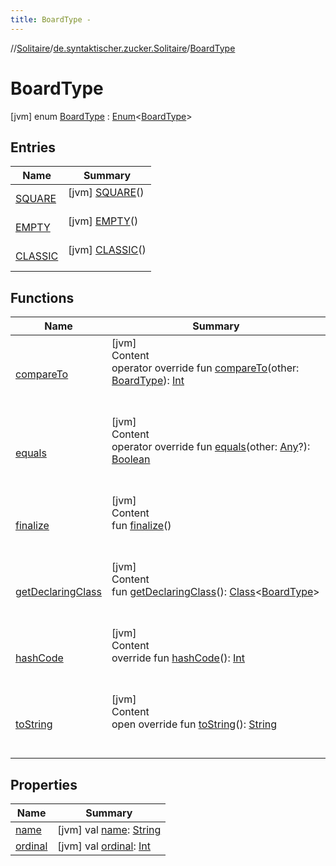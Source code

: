 ```yaml
---
title: BoardType -
---
```

//[Solitaire](../../index.md)/[de.syntaktischer.zucker.Solitaire](../index.md)/[BoardType](index.md)



# BoardType  
 [jvm] enum [BoardType](index.md) : [Enum](https://kotlinlang.org/api/latest/jvm/stdlib/kotlin/-enum/index.html)<[BoardType](index.md)>    


## Entries  
  
|  Name|  Summary| 
|---|---|
| <a name="de.syntaktischer.zucker.Solitaire/BoardType.SQUARE///PointingToDeclaration/"></a>[SQUARE](-s-q-u-a-r-e/index.md)| <a name="de.syntaktischer.zucker.Solitaire/BoardType.SQUARE///PointingToDeclaration/"></a> [jvm] [SQUARE](-s-q-u-a-r-e/index.md)()  <br>   <br>
| <a name="de.syntaktischer.zucker.Solitaire/BoardType.EMPTY///PointingToDeclaration/"></a>[EMPTY](-e-m-p-t-y/index.md)| <a name="de.syntaktischer.zucker.Solitaire/BoardType.EMPTY///PointingToDeclaration/"></a> [jvm] [EMPTY](-e-m-p-t-y/index.md)()  <br>   <br>
| <a name="de.syntaktischer.zucker.Solitaire/BoardType.CLASSIC///PointingToDeclaration/"></a>[CLASSIC](-c-l-a-s-s-i-c/index.md)| <a name="de.syntaktischer.zucker.Solitaire/BoardType.CLASSIC///PointingToDeclaration/"></a> [jvm] [CLASSIC](-c-l-a-s-s-i-c/index.md)()  <br>   <br>


## Functions  
  
|  Name|  Summary| 
|---|---|
| <a name="kotlin/Enum/compareTo/#de.syntaktischer.zucker.Solitaire.BoardType/PointingToDeclaration/"></a>[compareTo](-c-l-a-s-s-i-c/index.md#%5Bkotlin%2FEnum%2FcompareTo%2F%23de.syntaktischer.zucker.Solitaire.BoardType%2FPointingToDeclaration%2F%5D%2FFunctions%2F-725922797)| <a name="kotlin/Enum/compareTo/#de.syntaktischer.zucker.Solitaire.BoardType/PointingToDeclaration/"></a>[jvm]  <br>Content  <br>operator override fun [compareTo](-c-l-a-s-s-i-c/index.md#%5Bkotlin%2FEnum%2FcompareTo%2F%23de.syntaktischer.zucker.Solitaire.BoardType%2FPointingToDeclaration%2F%5D%2FFunctions%2F-725922797)(other: [BoardType](index.md)): [Int](https://kotlinlang.org/api/latest/jvm/stdlib/kotlin/-int/index.html)  <br><br><br>
| <a name="kotlin/Enum/equals/#kotlin.Any?/PointingToDeclaration/"></a>[equals](../-peg-type/-b-o-u-n-d-a-r-y/index.md#%5Bkotlin%2FEnum%2Fequals%2F%23kotlin.Any%3F%2FPointingToDeclaration%2F%5D%2FFunctions%2F-725922797)| <a name="kotlin/Enum/equals/#kotlin.Any?/PointingToDeclaration/"></a>[jvm]  <br>Content  <br>operator override fun [equals](../-peg-type/-b-o-u-n-d-a-r-y/index.md#%5Bkotlin%2FEnum%2Fequals%2F%23kotlin.Any%3F%2FPointingToDeclaration%2F%5D%2FFunctions%2F-725922797)(other: [Any](https://kotlinlang.org/api/latest/jvm/stdlib/kotlin/-any/index.html)?): [Boolean](https://kotlinlang.org/api/latest/jvm/stdlib/kotlin/-boolean/index.html)  <br><br><br>
| <a name="kotlin/Enum/finalize/#/PointingToDeclaration/"></a>[finalize](../-peg-type/-b-o-u-n-d-a-r-y/index.md#%5Bkotlin%2FEnum%2Ffinalize%2F%23%2FPointingToDeclaration%2F%5D%2FFunctions%2F-725922797)| <a name="kotlin/Enum/finalize/#/PointingToDeclaration/"></a>[jvm]  <br>Content  <br>fun [finalize](../-peg-type/-b-o-u-n-d-a-r-y/index.md#%5Bkotlin%2FEnum%2Ffinalize%2F%23%2FPointingToDeclaration%2F%5D%2FFunctions%2F-725922797)()  <br><br><br>
| <a name="kotlin/Enum/getDeclaringClass/#/PointingToDeclaration/"></a>[getDeclaringClass](../-peg-type/-b-o-u-n-d-a-r-y/index.md#%5Bkotlin%2FEnum%2FgetDeclaringClass%2F%23%2FPointingToDeclaration%2F%5D%2FFunctions%2F-725922797)| <a name="kotlin/Enum/getDeclaringClass/#/PointingToDeclaration/"></a>[jvm]  <br>Content  <br>fun [getDeclaringClass](../-peg-type/-b-o-u-n-d-a-r-y/index.md#%5Bkotlin%2FEnum%2FgetDeclaringClass%2F%23%2FPointingToDeclaration%2F%5D%2FFunctions%2F-725922797)(): [Class](https://docs.oracle.com/javase/8/docs/api/java/lang/Class.html)<[BoardType](index.md)>  <br><br><br>
| <a name="kotlin/Enum/hashCode/#/PointingToDeclaration/"></a>[hashCode](../-peg-type/-b-o-u-n-d-a-r-y/index.md#%5Bkotlin%2FEnum%2FhashCode%2F%23%2FPointingToDeclaration%2F%5D%2FFunctions%2F-725922797)| <a name="kotlin/Enum/hashCode/#/PointingToDeclaration/"></a>[jvm]  <br>Content  <br>override fun [hashCode](../-peg-type/-b-o-u-n-d-a-r-y/index.md#%5Bkotlin%2FEnum%2FhashCode%2F%23%2FPointingToDeclaration%2F%5D%2FFunctions%2F-725922797)(): [Int](https://kotlinlang.org/api/latest/jvm/stdlib/kotlin/-int/index.html)  <br><br><br>
| <a name="kotlin/Enum/toString/#/PointingToDeclaration/"></a>[toString](../-peg-type/-b-o-u-n-d-a-r-y/index.md#%5Bkotlin%2FEnum%2FtoString%2F%23%2FPointingToDeclaration%2F%5D%2FFunctions%2F-725922797)| <a name="kotlin/Enum/toString/#/PointingToDeclaration/"></a>[jvm]  <br>Content  <br>open override fun [toString](../-peg-type/-b-o-u-n-d-a-r-y/index.md#%5Bkotlin%2FEnum%2FtoString%2F%23%2FPointingToDeclaration%2F%5D%2FFunctions%2F-725922797)(): [String](https://kotlinlang.org/api/latest/jvm/stdlib/kotlin/-string/index.html)  <br><br><br>


## Properties  
  
|  Name|  Summary| 
|---|---|
| <a name="de.syntaktischer.zucker.Solitaire/BoardType/name/#/PointingToDeclaration/"></a>[name](index.md#%5Bde.syntaktischer.zucker.Solitaire%2FBoardType%2Fname%2F%23%2FPointingToDeclaration%2F%5D%2FProperties%2F-725922797)| <a name="de.syntaktischer.zucker.Solitaire/BoardType/name/#/PointingToDeclaration/"></a> [jvm] val [name](index.md#%5Bde.syntaktischer.zucker.Solitaire%2FBoardType%2Fname%2F%23%2FPointingToDeclaration%2F%5D%2FProperties%2F-725922797): [String](https://kotlinlang.org/api/latest/jvm/stdlib/kotlin/-string/index.html)   <br>
| <a name="de.syntaktischer.zucker.Solitaire/BoardType/ordinal/#/PointingToDeclaration/"></a>[ordinal](index.md#%5Bde.syntaktischer.zucker.Solitaire%2FBoardType%2Fordinal%2F%23%2FPointingToDeclaration%2F%5D%2FProperties%2F-725922797)| <a name="de.syntaktischer.zucker.Solitaire/BoardType/ordinal/#/PointingToDeclaration/"></a> [jvm] val [ordinal](index.md#%5Bde.syntaktischer.zucker.Solitaire%2FBoardType%2Fordinal%2F%23%2FPointingToDeclaration%2F%5D%2FProperties%2F-725922797): [Int](https://kotlinlang.org/api/latest/jvm/stdlib/kotlin/-int/index.html)   <br>

